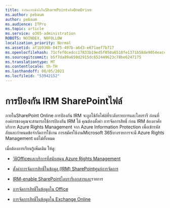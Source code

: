 ```yaml
---
title: จํากัดการเข้าถึงในSharePointหรือOneDrive
ms.author: pebaum
author: pebaum
ms.audience: ITPro
ms.topic: article
ms.service: o365-administration
ROBOTS: NOINDEX, NOFOLLOW
localization_priority: Normal
ms.assetid: af1b936b-0475-497b-a6d3-e671aef7b717
ms.openlocfilehash: 71cfef0cedcc17833b19ed5f050a6510fe1371b58de9054eace2f29a46b3e06d
ms.sourcegitcommit: b5f7da89a650d2915dc652449623c78be6247175
ms.translationtype: MT
ms.contentlocale: th-TH
ms.lasthandoff: 08/05/2021
ms.locfileid: "53942152"
---
```

# <a name="irm-protection-to-sharepoint-files"></a>การป้องกัน IRM SharePointไฟล์


ภายในSharePoint Online การป้องกัน IRM จะถูกใช้กับไฟล์ที่ระดับรายการและไลบรารี ก่อนที่องค์กรของคุณจะสามารถใช้การป้องกัน IRM ได้ คุณต้องตั้งค่า การจัดการสิทธิ์ ก่อน IRM ต้องอาศัยบริการ Azure Rights Management จาก Azure Information Protection เพื่อเข้ารหัสลับและกําหนดข้อจํากัดการใช้งาน การสมัครใช้งานMicrosoft 365บางรายการจะมี Azure Rights Management แต่ไม่ทั้งหมด 

เมื่อต้องการเรียนรู้เพิ่มเติม ให้ดู:

- [วิธีOfficeและบริการที่สนับสนุน Azure Rights Management](https://docs.microsoft.com/azure/information-protection/understand-explore/office-apps-services-support)

- [ตั้งค่าการจัดการสิทธิ์ในข้อมูล (IRM) SharePointศูนย์การจัดการ](https://docs.microsoft.com/microsoft-365/compliance/set-up-irm-in-sp-admin-center)

- [IRM-enable SharePointไลบรารีเอกสารและ](https://docs.microsoft.com/microsoft-365/compliance/set-up-irm-in-sp-admin-center#irm-enable-sharepoint-document-libraries-and-lists)รายการ

- [การจัดการสิทธิ์ในข้อมูลใน Office](https://support.office.com/Article/Information-Rights-Management-in-Office-c7a70797-6b1e-493f-acf7-92a39b85e30c)

- [การจัดการสิทธิ์ในข้อมูลใน Exchange Online](https://docs.microsoft.com/microsoft-365/compliance/information-rights-management-in-exchange-online)


